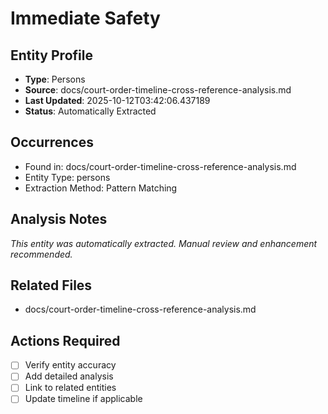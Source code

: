 # Immediate Safety

## Entity Profile
- **Type**: Persons
- **Source**: docs/court-order-timeline-cross-reference-analysis.md
- **Last Updated**: 2025-10-12T03:42:06.437189
- **Status**: Automatically Extracted

## Occurrences
- Found in: docs/court-order-timeline-cross-reference-analysis.md
- Entity Type: persons
- Extraction Method: Pattern Matching

## Analysis Notes
*This entity was automatically extracted. Manual review and enhancement recommended.*

## Related Files
- docs/court-order-timeline-cross-reference-analysis.md

## Actions Required
- [ ] Verify entity accuracy
- [ ] Add detailed analysis
- [ ] Link to related entities
- [ ] Update timeline if applicable
